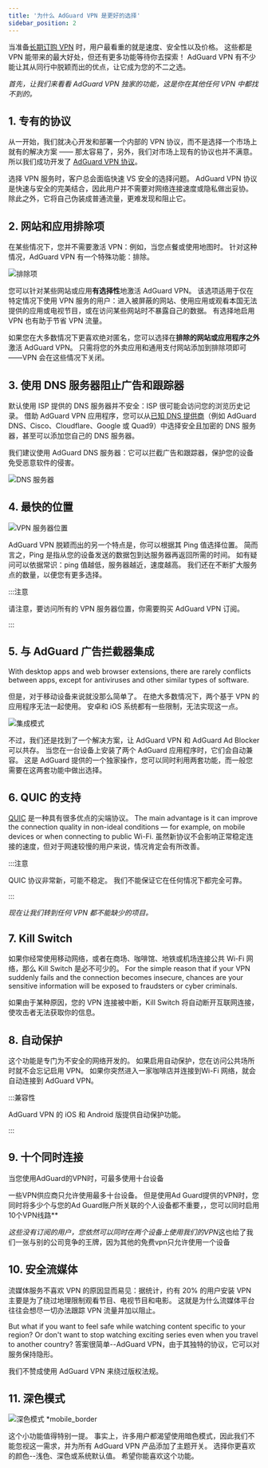 ```yaml
---
title: '为什么 AdGuard VPN 是更好的选择'
sidebar_position: 2
---
```


当准备[长期订购 VPN](/general/subscription) 时，用户最看重的就是速度、安全性以及价格。 这些都是 VPN 能带来的最大好处，但还有更多功能等待你去探索！ AdGuard VPN 有不少能让其从同行中脱颖而出的优点，让它成为您的不二之选。

*首先，让我们来看看 AdGuard VPN 独家的功能，这是你在其他任何 VPN 中都找不到的。*

## 1. 专有的协议

从一开始，我们就决心开发和部署一个内部的 VPN 协议，而不是选择一个市场上就有的解决方案 —— 那太容易了，另外，我们对市场上现有的协议也并不满意。 所以我们成功开发了 [AdGuard VPN 协议](/general/adguard-vpn-protocol)。

选择 VPN 服务时，客户总会面临快速 VS 安全的选择问题。 AdGuard VPN 协议是快速与安全的完美结合，因此用户并不需要对网络连接速度或隐私做出妥协。 除此之外，它将自己伪装成普通流量，更难发现和阻止它。

## 2. 网站和应用排除项

在某些情况下，您并不需要激活 VPN：例如，当您点餐或使用地图时。 针对这种情况，AdGuard VPN 有一个特殊功能：排除。

![排除项](https://cdn.adguard.com/content/blog/articles/adguard-vpn/exclusions-en.png)

您可以针对某些网站或应用**有选择性**地激活 AdGuard VPN。 该选项适用于仅在特定情况下使用 VPN 服务的用户：进入被屏蔽的网站、使用应用或观看本国无法提供的应用或电视节目，或在访问某些网站时不暴露自己的数据。 有选择地启用 VPN 也有助于节省 VPN 流量。

如果您在大多数情况下更喜欢绝对匿名，您可以选择在**排除的网站或应用程序之外**激活 AdGuard VPN。 只需将您的外卖应用和通用支付网站添加到排除项即可——VPN 会在这些情况下关闭。

## 3. 使用 DNS 服务器阻止广告和跟踪器

默认使用 ISP 提供的 DNS 服务器并不安全：ISP 很可能会访问您的浏览历史记录。 借助 AdGuard VPN 应用程序，您可以从[已知 DNS 提供商](https://adguard-dns.io/kb/general/dns-providers/)（例如 AdGuard DNS、Cisco、Cloudflare、Google 或 Quad9）中选择安全且加密的 DNS 服务器，甚至可以添加您自己的 DNS 服务器。

我们建议使用 AdGuard DNS 服务器：它可以拦截广告和跟踪器，保护您的设备免受恶意软件的侵害。

![DNS 服务器](https://cdn.adtidy.org/blog/new/lkarpag_dns_screen_en.png)

## 4. 最快的位置

![VPN 服务器位置](https://cdn.adguard.com/content/blog/articles/adguard-vpn/locations-en.png)

AdGuard VPN 脱颖而出的另一个特点是，你可以根据其 Ping 值选择位置。 简而言之，Ping 是指从您的设备发送的数据包到达服务器再返回所需的时间。 如有疑问可以依据常识：ping 值越低，服务器越近，速度越高。 我们还在不断扩大服务点的数量，以便您有更多选择。

:::注意

请注意，要访问所有的 VPN 服务器位置，你需要购买 AdGuard VPN 订阅。

:::

## 5. 与 AdGuard 广告拦截器集成

With desktop apps and web browser extensions, there are rarely conflicts between apps, except for antiviruses and other similar types of software.

但是，对于移动设备来说就没那么简单了。 在绝大多数情况下，两个基于 VPN 的应用程序无法一起使用。 安卓和 iOS 系统都有一些限制，无法实现这一点。

![集成模式](https://cdn.adguard.com/content/blog/articles/adguard-vpn/integration-en.png)

不过，我们还是找到了一个解决方案，让 AdGuard VPN 和 AdGuard Ad Blocker 可以共存。 当您在一台设备上安装了两个 AdGuard 应用程序时，它们会自动兼容。 这是 AdGuard 提供的一个独家操作，您可以同时利用两套功能，而一般您需要在这两套功能中做出选择。

## 6. QUIC 的支持

[QUIC](https://adguard-dns.io/en/blog/dns-over-quic.html#whatisquic) 是一种具有很多优点的尖端协议。 The main advantage is it can improve the connection quality in non-ideal conditions — for example, on mobile devices or when connecting to public Wi-Fi. 虽然新协议不会影响正常稳定连接的速度，但对于网速较慢的用户来说，情况肯定会有所改善。

:::注意

QUIC 协议非常新，可能不稳定。 我们不能保证它在任何情况下都完全可靠。

:::

*现在让我们转到任何 VPN 都不能缺少的项目。*

## 7. Kill Switch

如果你经常使用移动网络，或者在商场、咖啡馆、地铁或机场连接公共 Wi-Fi 网络，那么 Kill Switch 是必不可少的。 For the simple reason that if your VPN suddenly fails and the connection becomes insecure, chances are your sensitive information will be exposed to fraudsters or cyber criminals.

如果由于某种原因，您的 VPN 连接被中断，Kill Switch 将自动断开互联网连接，使攻击者无法获取你的信息。

## 8. 自动保护

这个功能是专门为不安全的网络开发的。 如果启用自动保护，您在访问公共场所时就不会忘记启用 VPN。 如果你突然进入一家咖啡店并连接到Wi-Fi 网络，就会自动连接到 AdGuard VPN。

:::兼容性

AdGuard VPN 的 iOS 和 Android 版提供自动保护功能。

:::

## 9. 十个同时连接

当您使用AdGuard的VPN时，可最多使用十台设备

一些VPN供应商只允许使用最多十台设备。 但是使用Ad Guard提供的VPN时，您同时将多少个与您的Ad Guard账户所关联的个人设备都不重要，，您可以同时启用10个VPN线路**

*这些没有订阅的用户，您依然可以同时在两个设备上使用我们的VPN*这也给了我们一张与别的公司竞争的王牌，因为其他的免费vpn只允许使用一个设备

## 10. 安全流媒体

流媒体服务不喜欢 VPN 的原因显而易见：据统计，约有 20% 的用户安装 VPN 主要是为了绕过地理限制观看节目、电视节目和电影。 这就是为什么流媒体平台往往会想尽一切办法跟踪 VPN 流量并加以阻止。

But what if you want to feel safe while watching content specific to your region? Or don't want to stop watching exciting series even when you travel to another country? 答案很简单--AdGuard VPN，由于其独特的协议，它可以对服务保持隐形。

我们不赞成使用 AdGuard VPN 来绕过版权法规。

## 11. 深色模式

![深色模式 *mobile_border](https://cdn.adguardvpn.com/public/Adguard/Blog/vpn/main_en_black.png)

这个小功能值得特别一提。 事实上，许多用户都渴望使用暗色模式，因此我们不能忽视这一需求，并为所有 AdGuard VPN 产品添加了主题开关。 选择你更喜欢的颜色--浅色、深色或系统默认值。 希望你能喜欢这个功能。
